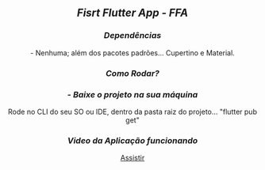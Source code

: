 <div align="center">
    <h2><i>Fisrt Flutter App - FFA</i></h2>
</div>

<div align="center">
    <h3><i>Dependências</i></h3>
    <p>- Nenhuma; além dos pacotes padrões... Cupertino e Material.</P>
</div>

<div align="center">
    <h3><i>Como Rodar?</i></h3>
    <h3><i>- Baixe o projeto na sua máquina</i></h3>
    <p>Rode no CLI do seu SO ou IDE, dentro da pasta raiz do projeto... "flutter pub get"</p>
</div>

<div align="center">
    <h3><i>Video da Aplicação funcionando</i></h3>
    
[Assistir](https://youtu.be/yban4AM6Wd4)
    
</div>
